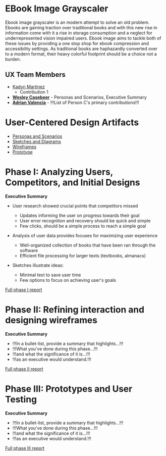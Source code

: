 # EBook Image Grayscaler

Ebook image grayscaler is an modern attempt to solve an old problem. Ebooks are gaining traction over traditional books and with this new rise in information come with it a rise in storage consumption and a neglect for underrepresented vision impaired users. Ebook image aims to tackle both of these issues by providing a one stop shop for ebook compression and accessibility settings. As traditional books are haphazardly converted over to a modern format, their heavy colorful footprint should be a choice not a burden.

## UX Team Members

* [Kadyn Martinez](https://github.com/ChicoState/ux-personal-portfolio-KadynCBR) 
  - Contribution 1
* **[Wesley Casebeer](https://github.com/ChicoState/ux-personal-portfolio-WesleyCasebeer)** - Personas and Scenarios, Executive Summary
* **[Adrian Valencia](https://github.com/ChicoState/ux-personal-portfolio-AdrianValen27)** - !!!List of Person C's primary contributions!!!

# User-Centered Design Artifacts

* [Personas and Scenarios](personas/x06%20Personas%20and%20Scenarios.pdf)
* [Sketches and Diagrams](sketches/)
* [Wireframes](wireframes/)
* [Prototype](#)

# Phase I: Analyzing Users, Competitors, and Initial Designs

**Executive Summary**

* User research showed crucial points that competitors missed
  - Updates informing the user on progress towards their goal
  - User error recognition and recovery should be quick and simple
  - Few clicks, should be a simple process to reach a simple goal

* Analysis of user data provides focuses for maximizing user experience
  - Well-organized collection of books that have been ran through the software
  - Efficient file processing for larger texts (textbooks, almanacs)

* Sketches illustrate ideas:
  - Minimal text to save user time
  - Few options to focus on achieving user's goals

[Full phase I report](phaseI/)

# Phase II: Refining interaction and designing wireframes

**Executive Summary**

* !!!In a bullet-list, provide a summary that highlights...!!!
* !!!What you've done during this phase...!!!
* !!!and what the significance of it is...!!!
* !!!as an executive would understand.!!!

[Full phase II report](phaseII/)

# Phase III: Prototypes and User Testing

**Executive Summary**

* !!!In a bullet-list, provide a summary that highlights...!!!
* !!!What you've done during this phase...!!!
* !!!and what the significance of it is...!!!
* !!!as an executive would understand.!!!

[Full phase III report](phaseIII/)
